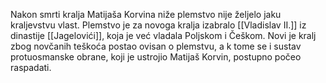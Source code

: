 Nakon smrti kralja Matijaša Korvina niže plemstvo nije željelo jaku kraljevstvu vlast. Plemstvo je za novoga kralja izabralo [[Vladislav II.]] iz dinastije [[Jagelovići]], koja je već vladala Poljskom i Češkom. Novi je kralj zbog novčanih teškoća postao ovisan o plemstvu, a k tome se i sustav protuosmanske obrane, koji je ustrojio Matijaš Korvin, postupno počeo raspadati. 